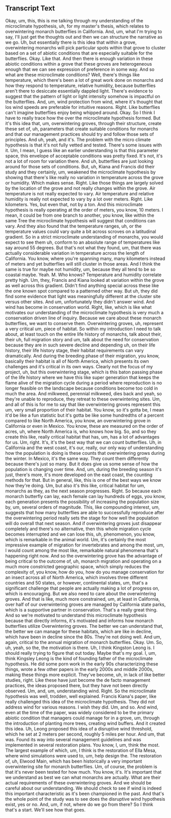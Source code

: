## Transcript Text

Okay, um, this, this is me talking through my understanding of the microclimate hypothesis, uh, for my master's thesis, which relates to overwintering monarch butterflies in California. And, um, what I'm trying to say, I'll just get the thoughts out and then we can structure the narrative as we go. Uh, but essentially there is this idea that within a grove, overwintering monarchs will pick particular spots within that grove to cluster based on a set of abiotic conditions that are especially suitable for the butterflies. Okay. Like that. And then there is enough variation in these abiotic conditions within a grove that these groves are heterogeneous enough that we can see expression of preference in some way. And so what are these microclimate conditions? Well, there's things like temperature, which there's been a lot of great work done on monarchs and how they respond to temperature, relative humidity, because butterflies aren't there to desiccate essentially dappled light. There's evidence to suggest that the pattern of light or light intensity somehow is impactful on the butterflies. And, um, wind protection from wind, where it's thought that los wind speeds are preferable for intuitive reasons. Right. Like butterflies can't imagine butterflies enjoy being whipped around. Okay. So I think I have to really trace how the over the microclimate hypothesis formed. But it's this idea that, um, overwintering groves, through their structure, create these set of, uh, parameters that create suitable conditions for monarchs and that our management practices should try and follow those sets of principles. And uh, yeah, and it's. The problem with the micro climate hypothesis is that it's not fully vetted and tested. There's some issues with it. Um, I mean, I guess like an earlier understanding is that this parameter space, this envelope of acceptable conditions was pretty fixed. It's not, it's not a lot of room for variation there. And uh, butterflies are just looking around for those sets of conditions. But, uh, Kiana and Francis did their study and they certainly, um, weakened the microclimate hypothesis by showing that there's like really no variation in temperature across the grove or humidity. Which makes sense. Right. Like those things are largely solved by the location of the grove and not really changes within the grove. Air temperature is not really expected to vary. Air temperature and relative humidity is really not expected to vary by a lot over meters. Right. Like kilometers. Yes, but even that, not by a ton. And this microclimate hypothesis is really operating at the order of meters, you know, 10 meters. I mean, it could be from one branch to another, you know, like within the same Tree the microclimate hypothesis will suggest that conditions can vary. And they also found that the temperature ranges, uh, or the temperature values could vary quite a bit across scroves on a latitudinal gradient. So in a strict microclimate understanding of monarchs, you would expect to see them uh, conform to an absolute range of temperatures like say around 55 degrees. But that's not what they found, um, that there was actually considerable variation in temperature across the length of California. You know, where you're spanning many, many kilometers instead of meters and yet butterflies will still cluster in those areas. And I think the same is true for maybe not humidity, um, because they all tend to be so coastal maybe. Yeah. M. Who knows? Temperature and humidity correlate pretty high. Um, they, Francis and Kiana looked at variation within the grove as well across this gradient. Didn't find anything special across these like the one known spot compared to a patterned other way. But uh, they did find some evidence that light was meaningfully different at the cluster site versus other sites. And um, unfortunately they didn't answer wind. And wind has become in conservation world. Right, like, which is like what motivates our understanding of the microclimate hypothesis is very much a conservation driven line of inquiry. Because we care about these monarch butterflies, we want to conserve them. Overwintering groves, uh, represent a very critical um, piece of habitat. So within my introduction I need to talk about, at least touch on the entire life history of monarchs, talk about their, their uh, full migration story and um, talk about the need for conservation because they are in such severe decline and depending uh, on their life history, their life history stage, their habitat requirements can vary dramatically. And during the breeding phase of their migration, you know, basically their habitat is all of North America, which presents its own challenges and it's critical in its own ways. Clearly not the focus of my project, uh, but this overwintering stage, which is this baton passing phase of the life history where we have this like super generation that keeps the flame alive of the migration cycle during a period where reproduction is no longer feasible on the landscape because conditions become too cold in much the area. And milkweed, perennial milkweed, dies back and yeah, so they're unable to reproduce, they retreat to these overwintering sites. Um, and all of this is for me to say that like overwintering groves represent this um, very small proportion of their habitat. You know, so it's gotta be, I mean it'd be like a fun statistic but it's gotta be like some hundredths of a percent compared to like North America, you know, an overwintering grove in California or even in Mexico. You know, these are measured on the order of acres, uh, where North America is, who knows how big. So, and so they create this like, really critical habitat that has, um, has a lot of advantages for us. Um, right. It's, it's the best way that we can count butterflies. Uh, in California and the west coast, it's our, really, our only way of understanding how the population is doing is these counts that overwintering grows during the winter. In Mexico, it's the same way. They count them differently because there's just so many. But it does give us some sense of how the population is changing over time. And, um, during the breeding season it's just, there's more, it's more developed on the east coast, the counting methods for that. But in general, like, this is one of the best ways we know how they're doing. Um, but also it's this like, critical habitat for um, monarchs as they, as the next season progresses. Right. So because each monarch butterfly can lay, each female can lay hundreds of eggs, you know, each generation presents the possibility of increasing the population size by, um, several orders of magnitude. This, like compounding interest, um, suggests that how many butterflies are able to successfully reproduce after the overwintering period really sets the stage for how well the population will do overall that next season. And if overwintering groves just disappear completely and there's no alternative, then this whole migration cycle becomes interrupted and we can lose this, uh, phenomenon, you know, which is remarkable in the animal world. Um, it's certainly the most impressive example of migration for invertebrates and among the most, um, I would count among the most like, remarkable natural phenomena that's happening right now. And so the overwintering grove has the advantage of being critical to the outcome of, uh, monarch migration and operating on a much more constricted geographic space, which simply reduces the complexity of, you know, how do you, how do you manage conservation for an insect across all of North America, which involves three different countries and 50 states, or however, continental states, um, that's a significant challenge that people are actually making a lot of progress on, which is encouraging. But we also need to care about the overwintering groves. And that is like, much more constrained, um, at least in California, over half of our overwintering groves are managed by California state parks, which is a supportive partner in conservation. That's a really great thing. And so we're motivated to understand this microclimate hypothesis because that directly informs, it's motivated and informs how monarch butterflies utilize Overwintering groves. The better we can understand that, the better we can manage for these habitats, which are like in decline, which have been in decline since the 80s. They're not doing well. And um, again, critical to the annual migration of monarch butterflies. Okay. Um. So, uh, yeah, so the, the motivation is there. Uh, I think Kingston Leong is. I should really trying to figure that out today. Maybe that's my goal. I, um, think Kingsley Leong is the kind of founding father of the microclimate hypothesis. He did some porn work in the early 90s characterizing these things, wrote a few other papers in the early 2000s and middle 2000s, making these things more explicit. They've become, uh, in lack of like better studies, right. Like these have just become the de facto management practices, the ideas proposed there, but they have not been directly observed. Um, and, um, understanding wind. Right. So the microclimate hypothesis was well, trodden, well explained. Francis Kiana's paper, like really challenged this idea of the microclimate hypothesis. They did not address wind for various reasons. I wish they did. Um, and so. And wind, even at the time of the paper, was widely considered to be the primary abiotic condition that managers could manage for in a grove, um, through the introduction of planting more trees, creating wind buffers. And it created this idea. Uh, Leong proposed this idea of a disruptive wind threshold, which he set at 2 meters per second, roughly 5 miles per hour. And um, that was. Found its way into several management guidelines and was implemented in several restoration plans. You know, I, um, think the most. The largest example of which, um, I think is the restoration of Ella Mesa, where wind simulations were used to, um, help design the. The restoration of, uh, Elwood Main, which has been historically a very important overwintering site for monarch butterflies. Um, of course, the problem is that it's never been tested for how much. You know, it's. It's important that we understand as best we can what monarchs are actually. What are their actual requirements of these overwintering groves. And we should be careful about our understanding. We should check to see if wind is indeed this important characteristic as it's been championed in the past. And that's the whole point of the study was to see does the disruptive wind hypothesis exist, yes or no. And, um, if not, where do we go from there? So I think that's a start. We'll see how that goes.
